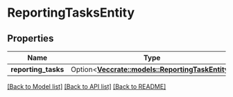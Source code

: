 # ReportingTasksEntity

## Properties

Name | Type | Description | Notes
------------ | ------------- | ------------- | -------------
**reporting_tasks** | Option<[**Vec<crate::models::ReportingTaskEntity>**](ReportingTaskEntity.md)> |  | [optional]

[[Back to Model list]](../README.md#documentation-for-models) [[Back to API list]](../README.md#documentation-for-api-endpoints) [[Back to README]](../README.md)


